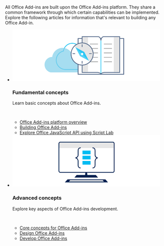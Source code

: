 <p>All Office Add-ins are built upon the Office Add-ins platform. They share a common framework through which certain capabilities can be implemented. Explore the following articles for information that's relevant to building any Office Add-in.</p>

<ul class="cardsK panelContent cols cols2">
    <li>
        <div class="cardSize">
            <div class="cardPadding">
                <div class="card">
                    <div class="cardImageOuter">
                        <div class="cardImage bgdAccent1">
                            <img src="../images/index-landing-page/developer-documentation.svg" alt="Office Add-ins concepts graphic" data-linktype="external" class="x-hidden-focus"/>
                        </div>
                    </div>
                    <div class="cardText">
                        <h3>Fundamental concepts</h3>
                        <p>Learn basic concepts about Office Add-ins.</p>
                        <br/>
                        <ul>
                            <li><a href="../overview/office-add-ins.md">Office Add-ins platform overview</a></li>
                            <li><a href="../develop/develop-overview.md">Building Office Add-ins</a></li>
                            <li><a href="../overview/explore-with-script-lab.md">Explore Office JavaScript API using Script Lab</a></li>
                        </ul>
                    </div>
                </div>
            </div>
        </div>
    </li>
    <li>
        <div class="cardSize">
            <div class="cardPadding">
                <div class="card">
                    <div class="cardImageOuter">
                        <div class="cardImage bgdAccent1">
                            <img src="../images/index-landing-page/monitor-with-code.svg" alt="Office Add-ins development graphic" data-linktype="external" class="x-hidden-focus"/>
                        </div>
                    </div>
                    <div class="cardText">
                        <h3>Advanced concepts</h3>
                        <p>Explore key aspects of Office Add-ins development.</p>
                        <br/>
                        <ul>
                            <li><a href="../overview/core-concepts-office-add-ins.md">Core concepts for Office Add-ins</a></li>
                            <li><a href="../design/add-in-design.md">Design Office Add-ins</a></li>
                            <li><a href="../develop/develop-overview.md">Develop Office Add-ins</a></li>                            
                        </ul>
                    </div>
                </div>
            </div>
        </div>
    </li>
</ul>